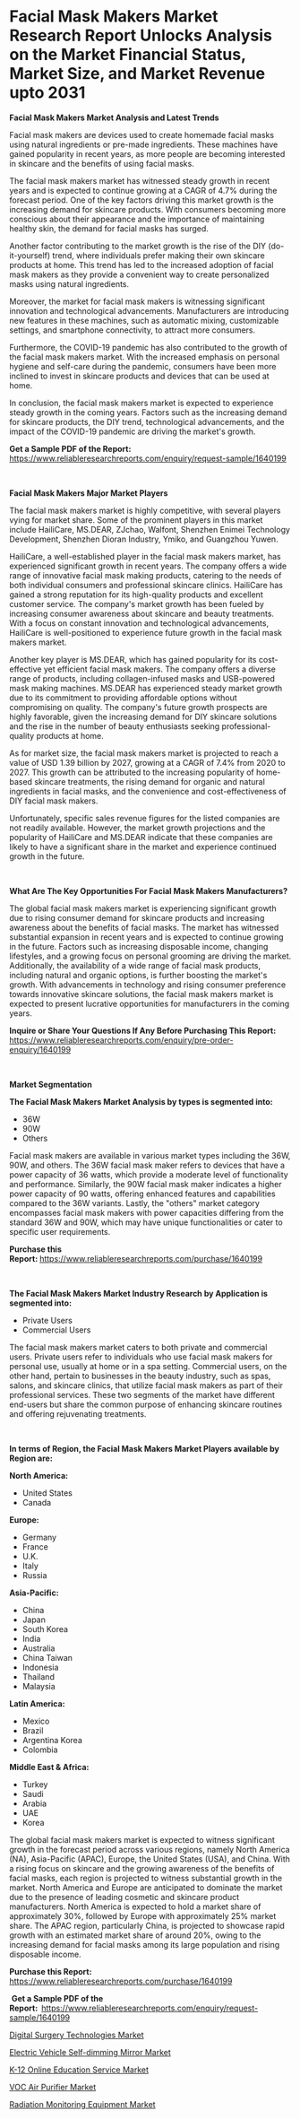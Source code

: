 <p><h1>Facial Mask Makers Market Research Report Unlocks Analysis on the Market Financial Status, Market Size, and Market Revenue upto 2031</h1></p><p><strong>Facial Mask Makers Market Analysis and Latest Trends</strong></p>
<p><p>Facial mask makers are devices used to create homemade facial masks using natural ingredients or pre-made ingredients. These machines have gained popularity in recent years, as more people are becoming interested in skincare and the benefits of using facial masks.</p><p>The facial mask makers market has witnessed steady growth in recent years and is expected to continue growing at a CAGR of 4.7% during the forecast period. One of the key factors driving this market growth is the increasing demand for skincare products. With consumers becoming more conscious about their appearance and the importance of maintaining healthy skin, the demand for facial masks has surged.</p><p>Another factor contributing to the market growth is the rise of the DIY (do-it-yourself) trend, where individuals prefer making their own skincare products at home. This trend has led to the increased adoption of facial mask makers as they provide a convenient way to create personalized masks using natural ingredients.</p><p>Moreover, the market for facial mask makers is witnessing significant innovation and technological advancements. Manufacturers are introducing new features in these machines, such as automatic mixing, customizable settings, and smartphone connectivity, to attract more consumers.</p><p>Furthermore, the COVID-19 pandemic has also contributed to the growth of the facial mask makers market. With the increased emphasis on personal hygiene and self-care during the pandemic, consumers have been more inclined to invest in skincare products and devices that can be used at home.</p><p>In conclusion, the facial mask makers market is expected to experience steady growth in the coming years. Factors such as the increasing demand for skincare products, the DIY trend, technological advancements, and the impact of the COVID-19 pandemic are driving the market's growth.</p></p>
<p><strong>Get a Sample PDF of the Report:&nbsp;</strong> <a href="https://www.reliableresearchreports.com/enquiry/request-sample/1640199">https://www.reliableresearchreports.com/enquiry/request-sample/1640199</a></p>
<p>&nbsp;</p>
<p><strong>Facial Mask Makers Major Market Players</strong></p>
<p><p>The facial mask makers market is highly competitive, with several players vying for market share. Some of the prominent players in this market include HailiCare, MS.DEAR, ZJchao, Walfont, Shenzhen Enimei Technology Development, Shenzhen Dioran Industry, Ymiko, and Guangzhou Yuwen.</p><p>HailiCare, a well-established player in the facial mask makers market, has experienced significant growth in recent years. The company offers a wide range of innovative facial mask making products, catering to the needs of both individual consumers and professional skincare clinics. HailiCare has gained a strong reputation for its high-quality products and excellent customer service. The company's market growth has been fueled by increasing consumer awareness about skincare and beauty treatments. With a focus on constant innovation and technological advancements, HailiCare is well-positioned to experience future growth in the facial mask makers market.</p><p>Another key player is MS.DEAR, which has gained popularity for its cost-effective yet efficient facial mask makers. The company offers a diverse range of products, including collagen-infused masks and USB-powered mask making machines. MS.DEAR has experienced steady market growth due to its commitment to providing affordable options without compromising on quality. The company's future growth prospects are highly favorable, given the increasing demand for DIY skincare solutions and the rise in the number of beauty enthusiasts seeking professional-quality products at home.</p><p>As for market size, the facial mask makers market is projected to reach a value of USD 1.39 billion by 2027, growing at a CAGR of 7.4% from 2020 to 2027. This growth can be attributed to the increasing popularity of home-based skincare treatments, the rising demand for organic and natural ingredients in facial masks, and the convenience and cost-effectiveness of DIY facial mask makers.</p><p>Unfortunately, specific sales revenue figures for the listed companies are not readily available. However, the market growth projections and the popularity of HailiCare and MS.DEAR indicate that these companies are likely to have a significant share in the market and experience continued growth in the future.</p></p>
<p>&nbsp;</p>
<p><strong>What Are The Key Opportunities For Facial Mask Makers Manufacturers?</strong></p>
<p><p>The global facial mask makers market is experiencing significant growth due to rising consumer demand for skincare products and increasing awareness about the benefits of facial masks. The market has witnessed substantial expansion in recent years and is expected to continue growing in the future. Factors such as increasing disposable income, changing lifestyles, and a growing focus on personal grooming are driving the market. Additionally, the availability of a wide range of facial mask products, including natural and organic options, is further boosting the market's growth. With advancements in technology and rising consumer preference towards innovative skincare solutions, the facial mask makers market is expected to present lucrative opportunities for manufacturers in the coming years.</p></p>
<p><strong>Inquire or Share Your Questions If Any Before Purchasing This Report:</strong> <a href="https://www.reliableresearchreports.com/enquiry/pre-order-enquiry/1640199">https://www.reliableresearchreports.com/enquiry/pre-order-enquiry/1640199</a></p>
<p>&nbsp;</p>
<p><strong>Market Segmentation</strong></p>
<p><strong>The Facial Mask Makers Market Analysis by types is segmented into:</strong></p>
<p><ul><li>36W</li><li>90W</li><li>Others</li></ul></p>
<p><p>Facial mask makers are available in various market types including the 36W, 90W, and others. The 36W facial mask maker refers to devices that have a power capacity of 36 watts, which provide a moderate level of functionality and performance. Similarly, the 90W facial mask maker indicates a higher power capacity of 90 watts, offering enhanced features and capabilities compared to the 36W variants. Lastly, the "others" market category encompasses facial mask makers with power capacities differing from the standard 36W and 90W, which may have unique functionalities or cater to specific user requirements.</p></p>
<p><strong>Purchase this Report:&nbsp;</strong><a href="https://www.reliableresearchreports.com/purchase/1640199">https://www.reliableresearchreports.com/purchase/1640199</a></p>
<p>&nbsp;</p>
<p><strong>The Facial Mask Makers Market Industry Research by Application is segmented into:</strong></p>
<p><ul><li>Private Users</li><li>Commercial Users</li></ul></p>
<p><p>The facial mask makers market caters to both private and commercial users. Private users refer to individuals who use facial mask makers for personal use, usually at home or in a spa setting. Commercial users, on the other hand, pertain to businesses in the beauty industry, such as spas, salons, and skincare clinics, that utilize facial mask makers as part of their professional services. These two segments of the market have different end-users but share the common purpose of enhancing skincare routines and offering rejuvenating treatments.</p></p>
<p>&nbsp;</p>
<p><strong>In terms of Region, the Facial Mask Makers Market Players available by Region are:</strong></p>
<p>
    <p> <strong> North America: </strong>
        <ul>
            <li>United States</li>
            <li>Canada</li>
        </ul>
        </p> 
    <p> <strong> Europe: </strong>
        <ul>
            <li>Germany</li>
            <li>France</li>
            <li>U.K.</li>
            <li>Italy</li>
            <li>Russia</li>
        </ul>
        </p> 
    <p> <strong> Asia-Pacific: </strong>
        <ul>
            <li>China</li>
            <li>Japan</li>
            <li>South Korea</li>
            <li>India</li>
            <li>Australia</li>
            <li>China Taiwan</li>
            <li>Indonesia</li>
            <li>Thailand</li>
            <li>Malaysia</li>
        </ul>
        </p> 
    <p> <strong> Latin America: </strong>
        <ul>
            <li>Mexico</li>
            <li>Brazil</li>
            <li>Argentina Korea</li>
            <li>Colombia</li>
        </ul>
        </p> 
    <p> <strong> Middle East & Africa: </strong>
        <ul>
            <li>Turkey</li>
            <li>Saudi</li>
            <li>Arabia</li>
            <li>UAE</li>
            <li>Korea</li>
        </ul>
    </p>
    </p>
<p><p>The global facial mask makers market is expected to witness significant growth in the forecast period across various regions, namely North America (NA), Asia-Pacific (APAC), Europe, the United States (USA), and China. With a rising focus on skincare and the growing awareness of the benefits of facial masks, each region is projected to witness substantial growth in the market. North America and Europe are anticipated to dominate the market due to the presence of leading cosmetic and skincare product manufacturers. North America is expected to hold a market share of approximately 30%, followed by Europe with approximately 25% market share. The APAC region, particularly China, is projected to showcase rapid growth with an estimated market share of around 20%, owing to the increasing demand for facial masks among its large population and rising disposable income.</p></p>
<p><strong>Purchase this Report: </strong><a href="https://www.reliableresearchreports.com/purchase/1640199">https://www.reliableresearchreports.com/purchase/1640199</a></p>
<p>&nbsp;<strong>Get a Sample PDF of the Report:&nbsp;&nbsp;</strong><a href="https://www.reliableresearchreports.com/enquiry/request-sample/1640199">https://www.reliableresearchreports.com/enquiry/request-sample/1640199</a></p>
<p><strong></strong></p>
<p><p><a href="https://github.com/yoshih12/Market-Research-Report-List-1/blob/main/digital-surgery-technologies-market.md">Digital Surgery Technologies Market</a></p><p><a href="https://www.linkedin.com/pulse/electric-vehicle-self-dimming-mirror-market-size-examines-gpohe?trackingId=lQPRRh1kTS%2BKi3Mvo%2FldzQ%3D%3D">Electric Vehicle Self-dimming Mirror Market</a></p><p><a href="https://www.linkedin.com/pulse/k-12-online-education-service-market-centers-aspects-growth-njgre?trackingId=xzpLdr5lSGiGsJKJzTfMQA%3D%3D">K-12 Online Education Service Market</a></p><p><a href="https://issuu.com/reportprime-2/docs/voc-air-purifier-market-size-2030.pptx">VOC Air Purifier Market</a></p><p><a href="https://issuu.com/reportprime-2/docs/radiation-monitoring-equipment-market-size-2030.pp">Radiation Monitoring Equipment Market</a></p></p>